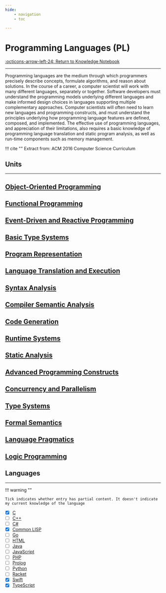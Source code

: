 ```yaml
---
hide:
    - navigation
    - toc

---
```


# Programming Languages (PL)

[:octicons-arrow-left-24: Return to Knowledge Notebook](/Knowledge-Notebook/)

---

Programming languages are the medium through which programmers precisely describe
concepts, formulate algorithms, and reason about solutions. In the course of a career, a computer
scientist will work with many different languages, separately or together. Software developers
must understand the programming models underlying different languages and make informed
design choices in languages supporting multiple complementary approaches. Computer
scientists will often need to learn new languages and programming constructs, and must
understand the principles underlying how programming language features are defined,
composed, and implemented. The effective use of programming languages, and appreciation of
their limitations, also requires a basic knowledge of programming language translation and static
program analysis, as well as run-time components such as memory management.

!!! cite ""
    Extract from: ACM 2016 Computer Science Curriculum

## Units

---

<div class="container px-4 py-2" id="custom-cards">
    <div class="row row-cols-1 row-cols-lg-3 align-items-stretch g-4 py-3">
        <div class="col">
            <a href="01_Object-Oriented-Programming">
                <div class="card card-cover h-100 overflow-hidden text-white bg-dark rounded-5 shadow-lg">
                    <div class="d-flex flex-column h-100 p-5 pb-3 text-white text-shadow-1">
                        <h2>Object-Oriented Programming</h2>
                    </div>
                </div>
            </a>
        </div>
        <div class="col">
            <a href="02_Functional-Programming">
                <div class="card card-cover h-100 overflow-hidden text-white bg-dark rounded-5 shadow-lg">
                    <div class="d-flex flex-column h-100 p-5 pb-3 text-white text-shadow-1">
                        <h2>Functional Programming</h2>
                    </div>
                </div>
            </a>
        </div>
        <div class="col">
            <a href="03_Event-Driven-Reactive-Programming">
                <div class="card card-cover h-100 overflow-hidden text-white bg-dark rounded-5 shadow-lg">
                    <div class="d-flex flex-column h-100 p-5 pb-3 text-shadow-1">
                        <h2>Event-Driven and Reactive Programming</h2>
                    </div>
                </div>
            </a>
        </div>
    </div>
    <div class="row row-cols-1 row-cols-lg-3 align-items-stretch g-4 py-3">
        <div class="col">
            <a href="04_Basic-Type-Systems">
                <div class="card card-cover h-100 overflow-hidden text-white bg-dark rounded-5 shadow-lg">
                    <div class="d-flex flex-column h-100 p-5 pb-3 text-white text-shadow-1">
                        <h2>Basic Type Systems</h2>
                    </div>
                </div>
            </a>
        </div>
        <div class="col">
            <a href="05_Program-Representation">
                <div class="card card-cover h-100 overflow-hidden text-white bg-dark rounded-5 shadow-lg">
                    <div class="d-flex flex-column h-100 p-5 pb-3 text-white text-shadow-1">
                        <h2>Program Representation</h2>
                    </div>
                </div>
            </a>
        </div>
        <div class="col">
            <a href="06_Language-Translation-Execution">
                <div class="card card-cover h-100 overflow-hidden text-white bg-dark rounded-5 shadow-lg">
                    <div class="d-flex flex-column h-100 p-5 pb-3 text-shadow-1">
                        <h2>Language Translation and Execution</h2>
                    </div>
                </div>
            </a>
        </div>
    </div>
    <div class="row row-cols-1 row-cols-lg-3 align-items-stretch g-4 py-3">
        <div class="col">
            <a href="07_Syntax-Analysis">
                <div class="card card-cover h-100 overflow-hidden text-white bg-dark rounded-5 shadow-lg">
                    <div class="d-flex flex-column h-100 p-5 pb-3 text-white text-shadow-1">
                        <h2>Syntax Analysis</h2>
                    </div>
                </div>
            </a>
        </div>
        <div class="col">
            <a href="08_Compiler-Semantic-Analysis">
                <div class="card card-cover h-100 overflow-hidden text-white bg-dark rounded-5 shadow-lg">
                    <div class="d-flex flex-column h-100 p-5 pb-3 text-white text-shadow-1">
                        <h2>Compiler Semantic Analysis</h2>
                    </div>
                </div>
            </a>
        </div>
        <div class="col">
            <a href="09_Code-Generation">
                <div class="card card-cover h-100 overflow-hidden text-white bg-dark rounded-5 shadow-lg">
                    <div class="d-flex flex-column h-100 p-5 pb-3 text-shadow-1">
                        <h2>Code Generation</h2>
                    </div>
                </div>
            </a>
        </div>
    </div>
    <div class="row row-cols-1 row-cols-lg-3 align-items-stretch g-4 py-3">
        <div class="col">
            <a href="10_Runtime-Systems">
                <div class="card card-cover h-100 overflow-hidden text-white bg-dark rounded-5 shadow-lg">
                    <div class="d-flex flex-column h-100 p-5 pb-3 text-white text-shadow-1">
                        <h2>Runtime Systems</h2>
                    </div>
                </div>
            </a>
        </div>
        <div class="col">
            <a href="11_Static-Analysis">
                <div class="card card-cover h-100 overflow-hidden text-white bg-dark rounded-5 shadow-lg">
                    <div class="d-flex flex-column h-100 p-5 pb-3 text-white text-shadow-1">
                        <h2>Static Analysis</h2>
                    </div>
                </div>
            </a>
        </div>
        <div class="col">
            <a href="12_Advanced-Programming-Constructs">
                <div class="card card-cover h-100 overflow-hidden text-white bg-dark rounded-5 shadow-lg">
                    <div class="d-flex flex-column h-100 p-5 pb-3 text-shadow-1">
                        <h2>Advanced Programming Constructs</h2>
                    </div>
                </div>
            </a>
        </div>
    </div>
    <div class="row row-cols-1 row-cols-lg-3 align-items-stretch g-4 py-3">
        <div class="col">
            <a href="13_Concurrency-Parallelism">
                <div class="card card-cover h-100 overflow-hidden text-white bg-dark rounded-5 shadow-lg">
                    <div class="d-flex flex-column h-100 p-5 pb-3 text-white text-shadow-1">
                        <h2>Concurrency and Parallelism</h2>
                    </div>
                </div>
            </a>
        </div>
        <div class="col">
            <a href="14_Type-Systems">
                <div class="card card-cover h-100 overflow-hidden text-white bg-dark rounded-5 shadow-lg">
                    <div class="d-flex flex-column h-100 p-5 pb-3 text-white text-shadow-1">
                        <h2>Type Systems</h2>
                    </div>
                </div>
            </a>
        </div>
        <div class="col">
            <a href="15_Formal-Semantics">
                <div class="card card-cover h-100 overflow-hidden text-white bg-dark rounded-5 shadow-lg">
                    <div class="d-flex flex-column h-100 p-5 pb-3 text-shadow-1">
                        <h2>Formal Semantics</h2>
                    </div>
                </div>
            </a>
        </div>
    </div>
    <div class="row row-cols-1 row-cols-lg-3 align-items-stretch g-4 py-3">
        <div class="col">
            <a href="16_Language-Pragmatics">
                <div class="card card-cover h-100 overflow-hidden text-white bg-dark rounded-5 shadow-lg">
                    <div class="d-flex flex-column h-100 p-5 pb-3 text-white text-shadow-1">
                        <h2>Language Pragmatics</h2>
                    </div>
                </div>
            </a>
        </div>
        <div class="col">
            <a href="17_Logic-Programming">
                <div class="card card-cover h-100 overflow-hidden text-white bg-dark rounded-5 shadow-lg">
                    <div class="d-flex flex-column h-100 p-5 pb-3 text-white text-shadow-1">
                        <h2>Logic Programming</h2>
                    </div>
                </div>
            </a>
        </div>
    </div>
</div>

## Languages

---

!!! warning ""

    Tick indicates whether entry has partial content. It doesn't indicate my current knowledge of the language

- [x] [C](Languages/C.md)
- [ ] [C++](Languages/C++.md)
- [ ] [C#](Languages/C#.md)
- [x] [Common LISP](Languages/Common-LISP.md)
- [ ] [Go](Languages/Go.md)
- [ ] [HTML](Languages/HTML.md)
- [ ] [Java](Languages/Java.md)
- [ ] [JavaScript](Languages/JavaScript.md)
- [ ] [PHP](Languages/PHP.md)
- [ ] [Prolog](Languages/Prolog.md)
- [ ] [Python](Languages/Python.md)
- [ ] [Racket](Languages/Racket.md)
- [x] [Swift](Languages/Swift.md)
- [x] [TypeScript](Languages/TypeScript.md)